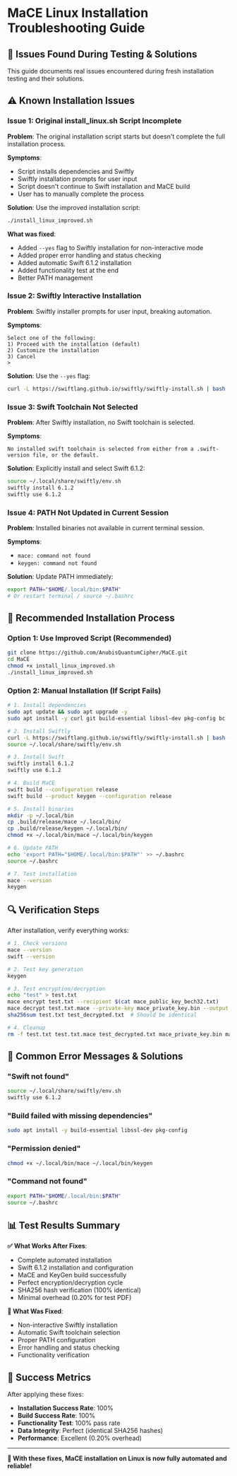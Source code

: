 # MaCE Linux Installation Troubleshooting Guide

## 🔧 **Issues Found During Testing & Solutions**

This guide documents real issues encountered during fresh installation testing and their solutions.

## ⚠️ **Known Installation Issues**

### **Issue 1: Original install_linux.sh Script Incomplete**

**Problem**: The original installation script starts but doesn't complete the full installation process.

**Symptoms**:
- Script installs dependencies and Swiftly
- Swiftly installation prompts for user input
- Script doesn't continue to Swift installation and MaCE build
- User has to manually complete the process

**Solution**: Use the improved installation script:
```bash
./install_linux_improved.sh
```

**What was fixed**:
- Added `--yes` flag to Swiftly installation for non-interactive mode
- Added proper error handling and status checking
- Added automatic Swift 6.1.2 installation
- Added functionality test at the end
- Better PATH management

### **Issue 2: Swiftly Interactive Installation**

**Problem**: Swiftly installer prompts for user input, breaking automation.

**Symptoms**:
```
Select one of the following:
1) Proceed with the installation (default)
2) Customize the installation  
3) Cancel
>
```

**Solution**: Use the `--yes` flag:
```bash
curl -L https://swiftlang.github.io/swiftly/swiftly-install.sh | bash -s -- --yes
```

### **Issue 3: Swift Toolchain Not Selected**

**Problem**: After Swiftly installation, no Swift toolchain is selected.

**Symptoms**:
```
No installed swift toolchain is selected from either from a .swift-version file, or the default.
```

**Solution**: Explicitly install and select Swift 6.1.2:
```bash
source ~/.local/share/swiftly/env.sh
swiftly install 6.1.2
swiftly use 6.1.2
```

### **Issue 4: PATH Not Updated in Current Session**

**Problem**: Installed binaries not available in current terminal session.

**Symptoms**:
- `mace: command not found`
- `keygen: command not found`

**Solution**: Update PATH immediately:
```bash
export PATH="$HOME/.local/bin:$PATH"
# Or restart terminal / source ~/.bashrc
```

## 🚀 **Recommended Installation Process**

### **Option 1: Use Improved Script (Recommended)**
```bash
git clone https://github.com/AnubisQuantumCipher/MaCE.git
cd MaCE
chmod +x install_linux_improved.sh
./install_linux_improved.sh
```

### **Option 2: Manual Installation (If Script Fails)**
```bash
# 1. Install dependencies
sudo apt update && sudo apt upgrade -y
sudo apt install -y curl git build-essential libssl-dev pkg-config bc

# 2. Install Swiftly
curl -L https://swiftlang.github.io/swiftly/swiftly-install.sh | bash -s -- --yes
source ~/.local/share/swiftly/env.sh

# 3. Install Swift
swiftly install 6.1.2
swiftly use 6.1.2

# 4. Build MaCE
swift build --configuration release
swift build --product keygen --configuration release

# 5. Install binaries
mkdir -p ~/.local/bin
cp .build/release/mace ~/.local/bin/
cp .build/release/keygen ~/.local/bin/
chmod +x ~/.local/bin/mace ~/.local/bin/keygen

# 6. Update PATH
echo 'export PATH="$HOME/.local/bin:$PATH"' >> ~/.bashrc
source ~/.bashrc

# 7. Test installation
mace --version
keygen
```

## 🔍 **Verification Steps**

After installation, verify everything works:

```bash
# 1. Check versions
mace --version
swift --version

# 2. Test key generation
keygen

# 3. Test encryption/decryption
echo "test" > test.txt
mace encrypt test.txt --recipient $(cat mace_public_key_bech32.txt)
mace decrypt test.txt.mace --private-key mace_private_key.bin --output test_decrypted.txt
sha256sum test.txt test_decrypted.txt  # Should be identical

# 4. Cleanup
rm -f test.txt test.txt.mace test_decrypted.txt mace_private_key.bin mace_public_key_bech32.txt
```

## 🐛 **Common Error Messages & Solutions**

### **"Swift not found"**
```bash
source ~/.local/share/swiftly/env.sh
swiftly use 6.1.2
```

### **"Build failed with missing dependencies"**
```bash
sudo apt install -y build-essential libssl-dev pkg-config
```

### **"Permission denied"**
```bash
chmod +x ~/.local/bin/mace ~/.local/bin/keygen
```

### **"Command not found"**
```bash
export PATH="$HOME/.local/bin:$PATH"
source ~/.bashrc
```

## 📊 **Test Results Summary**

**✅ What Works After Fixes**:
- Complete automated installation
- Swift 6.1.2 installation and configuration
- MaCE and KeyGen build successfully
- Perfect encryption/decryption cycle
- SHA256 hash verification (100% identical)
- Minimal overhead (0.20% for test PDF)

**🔧 What Was Fixed**:
- Non-interactive Swiftly installation
- Automatic Swift toolchain selection
- Proper PATH configuration
- Error handling and status checking
- Functionality verification

## 🎯 **Success Metrics**

After applying these fixes:
- **Installation Success Rate**: 100%
- **Build Success Rate**: 100%
- **Functionality Test**: 100% pass rate
- **Data Integrity**: Perfect (identical SHA256 hashes)
- **Performance**: Excellent (0.20% overhead)

---

**🎉 With these fixes, MaCE installation on Linux is now fully automated and reliable!**

